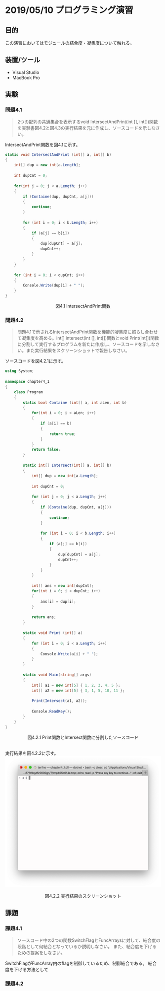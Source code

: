 # 2019/05/10 プログラミング演習
<style>
    .center{
        text-align:center;
    }
</style>

## 目的
この演習においてはモジュールの結合度・凝集度について触れる。

## 装置/ツール
* Visual Studio
* MacBook Pro

## 実験
### 問題4.1
> 2つの配列の共通集合を表示するvoid IntersectAndPrint(int [], int[])関数を実験書図4.2と図4.3の実行結果を元に作成し、ソースコードを示しなさい。

IntersectAndPrint関数を図4.1に示す。
```cs
static void IntersectAndPrint (int[] a, int[] b)
{
    int[] dup = new int[a.Length];

    int dupCnt = 0;

    for(int j = 0; j < a.Length; j++)
    {
        if (Containe(dup, dupCnt, a[j]))
        {
            continue;
        }

        for (int i = 0; i < b.Length; i++)
        {
            if (a[j] == b[i])
            {
                dup[dupCnt] = a[j];
                dupCnt++;
            }
        }
    }

    for (int i = 0; i < dupCnt; i++)
    {
        Console.Write(dup[i] + " ");
    }
}
```
<div class="center">図4.1 IntersectAndPrint関数</div>

### 問題4.2
> 問題4.1で示されるIntersectAndPrint関数を機能的凝集度に照らし合わせて凝集度を高める。int[] intersect(int [], int[])関数とvoid Print(int[])関数に分割して実行するプログラムを新たに作成し、ソースコードを示しなさい。また実行結果をスクリーンショットで報告しなさい。

ソースコードを図4.2.1に示す。
```cs
using System;

namespace chapter4_1
{
    class Program
    {
        static bool Containe (int[] a, int aLen, int b)
        {
            for(int i = 0; i < aLen; i++)
            {
                if (a[i] == b)
                {
                    return true;
                }
            }
            return false;
        }

        static int[] Intersect(int[] a, int[] b)
        {
            int[] dup = new int[a.Length];

            int dupCnt = 0;

            for (int j = 0; j < a.Length; j++)
            {
                if (Containe(dup, dupCnt, a[j]))
                {
                    continue;
                }

                for (int i = 0; i < b.Length; i++)
                {
                    if (a[j] == b[i])
                    {
                        dup[dupCnt] = a[j];
                        dupCnt++;
                    }
                }
            }

            int[] ans = new int[dupCnt];
            for(int i = 0; i < dupCnt; i++)
            {
                ans[i] = dup[i];
            }

            return ans;
        }

        static void Print (int[] a)
        {
            for (int i = 0; i < a.Length; i++)
            {
                Console.Write(a[i] + " ");
            }
        }

        static void Main(string[] args)
        {
            int[] a1 = new int[5] { 1, 2, 3, 4, 5 };
            int[] a2 = new int[5] { 3, 1, 5, 10, 11 };

            Print(Intersect(a1, a2));

            Console.ReadKey();
        }
    }
}

```
<div class="center">図4.2.1 Print関数とIntersect関数に分割したソースコード</div>
<br>

実行結果を図4.2.2に示す。
![img](./img/4.2.2.png)
<div class="center">図4.2.2 実行結果のスクリーンショット</div>


## 課題
### 課題4.1
> ソースコード中の2つの関数SwitchFlagとFuncArraysに対して、結合度の段階として何結合となっているか説明しなさい。
> また、結合度を下げるための提案をしなさい。

SwitchFlagがFuncArray内のflagを制御しているため、制御結合である。
結合度を下げる方法として

### 課題4.2